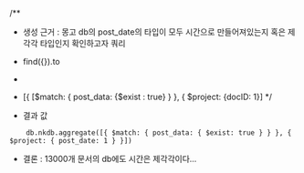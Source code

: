 /**
 * 생성 근거 : 몽고 db의 post_date의 타입이 모두 시간으로 만들어져있는지 혹은 제각각 타입인지 확인하고자 쿼리
 * find({}).to
 * 
 *  [{ [$match: { post_data: {$exist : true} } }, {  $project: {docID: 1}]
 */

* 결과 값
```
    db.nkdb.aggregate([{ $match: { post_data: { $exist: true } } }, { $project: { post_date: 1 } }])
```
* 결론 : 13000개 문서의 db에도 시간은 제각각이다...
